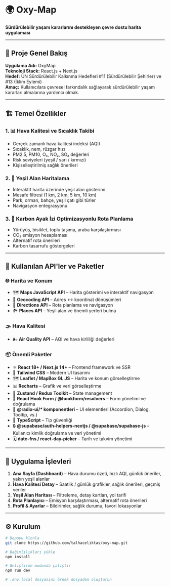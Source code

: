 # 🌍 Oxy-Map

**Sürdürülebilir yaşam kararlarını destekleyen çevre dostu harita uygulaması**

---

## 🎯 Proje Genel Bakış

**Uygulama Adı:** OxyMap  
**Teknoloji Stack:** React.js + Next.js  
**Hedef:** UN Sürdürülebilir Kalkınma Hedefleri #11 (Sürdürülebilir Şehirler) ve #13 (İklim Eylemi)  
**Amaç:** Kullanıcılara çevresel farkındalık sağlayarak sürdürülebilir yaşam kararları almalarına yardımcı olmak.

---

## 🏗️ Temel Özellikler

### 1. 📊 Hava Kalitesi ve Sıcaklık Takibi

- Gerçek zamanlı hava kalitesi indeksi (AQI)
- Sıcaklık, nem, rüzgar hızı
- PM2.5, PM10, O₃, NO₂, SO₂ değerleri
- Risk seviyeleri (yeşil / sarı / kırmızı)
- Kişiselleştirilmiş sağlık önerileri

### 2. 🌳 Yeşil Alan Haritalama

- İnteraktif harita üzerinde yeşil alan gösterimi
- Mesafe filtresi (1 km, 2 km, 5 km, 10 km)
- Park, orman, bahçe, yeşil çatı gibi türler
- Navigasyon entegrasyonu

### 3. 🚗 Karbon Ayak İzi Optimizasyonlu Rota Planlama

- Yürüyüş, bisiklet, toplu taşıma, araba karşılaştırması
- CO₂ emisyon hesaplaması
- Alternatif rota önerileri
- Karbon tasarrufu göstergeleri

---

## 🔧 Kullanılan API'ler ve Paketler

### 🌐 Harita ve Konum

- 🗺️ **Maps JavaScript API** – Harita gösterimi ve interaktif navigasyon
- 📍 **Geocoding API** – Adres ↔ koordinat dönüşümleri
- 🚦 **Directions API** – Rota planlama ve navigasyon
- 🏞️ **Places API** – Yeşil alan ve önemli yerleri bulma

### 🌫️ Hava Kalitesi

- 🌬️ **Air Quality API** – AQI ve hava kirliliği değerleri

### 📦 Önemli Paketler

- ⚛️ **React 18+ / Next.js 14+** – Frontend framework ve SSR
- 🎨 **Tailwind CSS** – Modern UI tasarımı
- 🗺️ **Leaflet / MapBox GL JS** – Harita ve konum görselleştirme
- 📊 **Recharts** – Grafik ve veri görselleştirme
- 🧰 **Zustand / Redux Toolkit** – State management
- 📝 **React Hook Form / @hookform/resolvers** – Form yönetimi ve doğrulama
- 🎨 **@radix-ui/\* komponentleri** – UI elementleri (Accordion, Dialog, Tooltip, vs.)
- 🧪 **TypeScript** – Tip güvenliği
- 🔒 **@supabase/auth-helpers-nextjs / @supabase/supabase-js** – Kullanıcı kimlik doğrulama ve veri yönetimi
- 🗓️ **date-fns / react-day-picker** – Tarih ve takvim yönetimi

---

## 📱 Uygulama İşlevleri

1. **Ana Sayfa (Dashboard)** – Hava durumu özeti, hızlı AQI, günlük öneriler, yakın yeşil alanlar
2. **Hava Kalitesi Detay** – Saatlik / günlük grafikler, sağlık önerileri, geçmiş veriler
3. **Yeşil Alan Haritası** – Filtreleme, detay kartları, yol tarifi
4. **Rota Planlayıcı** – Emisyon karşılaştırması, alternatif rota önerileri
5. **Profil & Ayarlar** – Bildirimler, sağlık durumu, favori lokasyonlar

---

## ⚙️ Kurulum

```bash
# Depoyu klonla
git clone https://github.com/talhaceliktas/oxy-map.git

# Bağımlılıkları yükle
npm install

# Geliştirme modunda çalıştır
npm run dev

# .env.local dosyasını örnek dosyadan oluşturun
```
